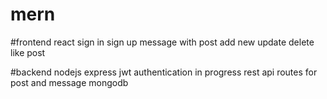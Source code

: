 # mern

#frontend
react
sign in
sign up
message with post
add new
update
delete
like post

#backend
nodejs
express
jwt authentication in progress
rest api
routes for post and message
mongodb

